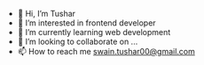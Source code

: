 - 👋 Hi, I’m Tushar
- 👀 I’m interested in frontend developer
- 🌱 I’m currently learning web development 
- 💞️ I’m looking to collaborate on ...
- 📫 How to reach me swain.tushar00@gmail.com

<!---
Tushar7567/Tushar7567 is a ✨ special ✨ repository because its `README.md` (this file) appears on your GitHub profile.
You can click the Preview link to take a look at your changes.
--->
